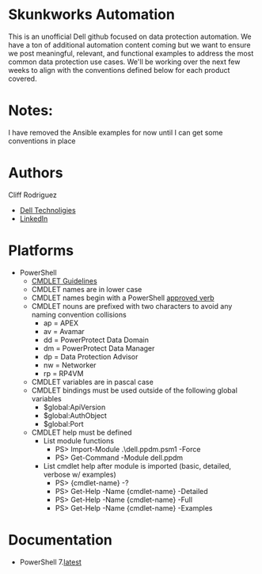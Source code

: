 # Skunkworks Automation
This is an unofficial Dell github focused on data protection automation.
We have a ton of additional automation content coming but we want to ensure we post meaningful, relevant, and functional examples to address the most common data protection use cases.
We'll be working over the next few weeks to align with the conventions defined below for each product covered.

# Notes:
I have removed the Ansible examples for now until I can get some conventions in place

# Authors
Cliff Rodriguez
  * [Dell Technoligies](https://www.dell.com/en-us)
  * [LinkedIn](https://www.linkedin.com/in/cliff-rodriguez-6673422b/)
# Platforms
* PowerShell
  * [CMDLET Guidelines](https://learn.microsoft.com/en-us/powershell/scripting/developer/cmdlet/strongly-encouraged-development-guidelines?view=powershell-7.3)
  * CMDLET names are in lower case
  * CMDLET names begin with a PowerShell [approved verb](https://learn.microsoft.com/en-us/powershell/scripting/developer/cmdlet/approved-verbs-for-windows-powershell-commands?view=powershell-7.3)
  * CMDLET nouns are prefixed with two characters to avoid any naming convention collisions
    * ap = APEX
    * av = Avamar
    * dd = PowerProtect Data Domain
    * dm = PowerProtect Data Manager
    * dp = Data Protection Advisor
    * nw = Networker
    * rp = RP4VM
  * CMDLET variables are in pascal case
  * CMDLET bindings must be used outside of the following global variables
    * $global:ApiVersion
    * $global:AuthObject
    * $global:Port
  * CMDLET help must be defined
    * List module functions
      * PS> Import-Module .\dell.ppdm.psm1 -Force
      * PS> Get-Command -Module dell.ppdm
    * List cmdlet help after module is imported (basic, detailed, verbose w/ examples)
      * PS> {cmdlet-name} -?
      * PS> Get-Help -Name {cmdlet-name} -Detailed
      * PS> Get-Help -Name {cmdlet-name} -Full
      * PS> Get-Help -Name {cmdlet-name} -Examples
# Documentation
* PowerShell 7.[latest](https://learn.microsoft.com/en-us/powershell)
